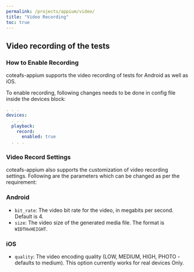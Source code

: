 ```yaml
---
permalink: /projects/appium/video/
title: "Video Recording"
toc: true
---
```


## Video recording of the tests

### How to Enable Recording

coteafs-appium supports the video recording of tests for Android as well as iOS.

To enable recording, following changes needs to be done in config file inside the devices block:

```yaml
. . .
devices:
  . . .
  playback:
    record:
      enabled: true
  . . .
```

### Video Record Settings

coteafs-appium also supports the customization of video recording settings. Following are the parameters which can be changed as per the requirement:

### Android
- `bit_rate`: The video bit rate for the video, in megabits per second. Default is 4.
- `size`: The video size of the generated media file. The format is `WIDTHxHEIGHT`.

### iOS
- `quality`: The video encoding quality (LOW, MEDIUM, HIGH, PHOTO - defaults to medium). This option
currently works for real devices Only.
